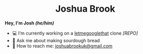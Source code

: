 <div align="center">
<h1>Joshua Brook</h1></div>

<b>Hey, I'm Josh <i>(he/him)</i></b>

<!-- A little bit about me, my journey and my skills. -->

- :computer: I’m currently working on a [letmegooglethat](http://letmegooglethat.com/) clone <i>[REPO]</i>
- :bread: Ask me about making sourdough bread
- :email: How to reach me: joshuabrookuk@gmail.com
